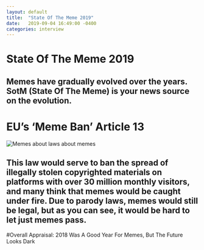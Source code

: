 ```yaml
---
layout: default
title:  "State Of The Meme 2019"
date:   2019-09-04 16:49:00 -0400
categories: interview
---
```

# State Of The Meme 2019

## Memes have gradually evolved over the years. SotM (State Of The Meme) is your news source on the evolution.

# EU’s ‘Meme Ban’ Article 13

![Memes about laws about memes](https://pics.me.me/the-eu-dank-copyright-law-memes-screw-article-13-36278103.png)

## This law would serve to ban the spread of illegally stolen copyrighted materials on platforms with over 30 million monthly visitors, and many think that memes would be caught under fire. Due to parody laws, memes would still be legal, but as you can see, it would be hard to let just memes pass.

#Overall Appraisal: 2018 Was A Good Year For Memes, But The Future Looks Dark
